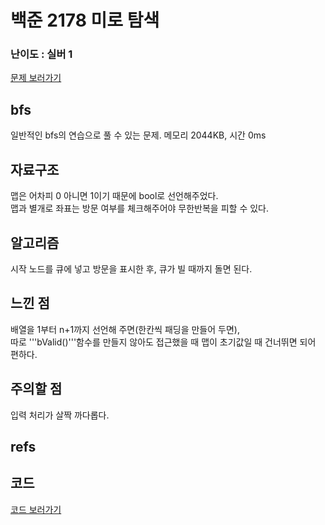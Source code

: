 # 백준 2178 미로 탐색
 
### 난이도 : 실버 1
[문제 보러가기](https://www.acmicpc.net/problem/2178)
  
## bfs
일반적인 bfs의 연습으로 풀 수 있는 문제.
메모리 	2044KB, 시간 0ms
  
  
## 자료구조
맵은 어차피 0 아니면 1이기 때문에 bool로 선언해주었다.  
맵과 별개로 좌표는 방문 여부를 체크해주어야 무한반복을 피할 수 있다.

## 알고리즘
시작 노드를 큐에 넣고 방문을 표시한 후, 큐가 빌 때까지 돌면 된다.  

## 느낀 점
배열을 1부터 n+1까지 선언해 주면(한칸씩 패딩을 만들어 두면),  
따로 '''bValid()'''함수를 만들지 않아도 접근했을 때 맵이 초기값일 때 건너뛰면 되어 편하다.


## 주의할 점
입력 처리가 살짝 까다롭다.  

## refs

## 코드
[코드 보러가기](./boj2178.cpp)
